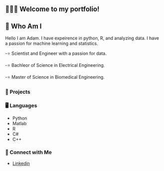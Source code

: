 
## 🙋🏻‍♀️ Welcome to my portfolio!
## 👀 Who Am I
Hello I am Adam. I have expeirence in python, R, and analyzing data. I have a passion for machine learning and statistics. 

-⭐ Scientist and Engineer with a passion for data.

-⭐ Bachleor of Science in Electrical Engineering.

-⭐ Master of Science in Biomedical Engineering.

### 📝 Projects



### 🖥️ Languages
- Python
- Matlab
- R
- C#
- C++

### 📧 Connect with Me
- [Linkedin](https://www.linkedin.com/in/adam-schlag/)




<!---
atomsc/atomsc is a ✨ special ✨ repository because its `README.md` (this file) appears on your GitHub profile.
You can click the Preview link to take a look at your changes.
--->
